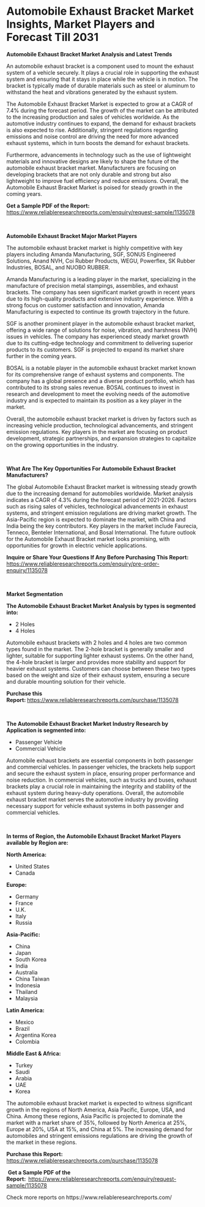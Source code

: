 <p><h1>Automobile Exhaust Bracket Market Insights, Market Players and Forecast Till 2031</h1></p><p><strong>Automobile Exhaust Bracket Market Analysis and Latest Trends</strong></p>
<p><p>An automobile exhaust bracket is a component used to mount the exhaust system of a vehicle securely. It plays a crucial role in supporting the exhaust system and ensuring that it stays in place while the vehicle is in motion. The bracket is typically made of durable materials such as steel or aluminum to withstand the heat and vibrations generated by the exhaust system.</p><p>The Automobile Exhaust Bracket Market is expected to grow at a CAGR of 7.4% during the forecast period. The growth of the market can be attributed to the increasing production and sales of vehicles worldwide. As the automotive industry continues to expand, the demand for exhaust brackets is also expected to rise. Additionally, stringent regulations regarding emissions and noise control are driving the need for more advanced exhaust systems, which in turn boosts the demand for exhaust brackets.</p><p>Furthermore, advancements in technology such as the use of lightweight materials and innovative designs are likely to shape the future of the automobile exhaust bracket market. Manufacturers are focusing on developing brackets that are not only durable and strong but also lightweight to improve fuel efficiency and reduce emissions. Overall, the Automobile Exhaust Bracket Market is poised for steady growth in the coming years.</p></p>
<p><strong>Get a Sample PDF of the Report:&nbsp;</strong> <a href="https://www.reliableresearchreports.com/enquiry/request-sample/1135078">https://www.reliableresearchreports.com/enquiry/request-sample/1135078</a></p>
<p>&nbsp;</p>
<p><strong>Automobile Exhaust Bracket Major Market Players</strong></p>
<p><p>The automobile exhaust bracket market is highly competitive with key players including Amanda Manufacturing, SGF, SONUS Engineered Solutions, Anand NVH, Coi Rubber Products, WEGU, Powerflex, SK Rubber Industries, BOSAL, and NUOBO RUBBER.</p><p>Amanda Manufacturing is a leading player in the market, specializing in the manufacture of precision metal stampings, assemblies, and exhaust brackets. The company has seen significant market growth in recent years due to its high-quality products and extensive industry experience. With a strong focus on customer satisfaction and innovation, Amanda Manufacturing is expected to continue its growth trajectory in the future.</p><p>SGF is another prominent player in the automobile exhaust bracket market, offering a wide range of solutions for noise, vibration, and harshness (NVH) issues in vehicles. The company has experienced steady market growth due to its cutting-edge technology and commitment to delivering superior products to its customers. SGF is projected to expand its market share further in the coming years.</p><p>BOSAL is a notable player in the automobile exhaust bracket market known for its comprehensive range of exhaust systems and components. The company has a global presence and a diverse product portfolio, which has contributed to its strong sales revenue. BOSAL continues to invest in research and development to meet the evolving needs of the automotive industry and is expected to maintain its position as a key player in the market.</p><p>Overall, the automobile exhaust bracket market is driven by factors such as increasing vehicle production, technological advancements, and stringent emission regulations. Key players in the market are focusing on product development, strategic partnerships, and expansion strategies to capitalize on the growing opportunities in the industry.</p></p>
<p>&nbsp;</p>
<p><strong>What Are The Key Opportunities For Automobile Exhaust Bracket Manufacturers?</strong></p>
<p><p>The global Automobile Exhaust Bracket market is witnessing steady growth due to the increasing demand for automobiles worldwide. Market analysis indicates a CAGR of 4.3% during the forecast period of 2021-2026. Factors such as rising sales of vehicles, technological advancements in exhaust systems, and stringent emission regulations are driving market growth. The Asia-Pacific region is expected to dominate the market, with China and India being the key contributors. Key players in the market include Faurecia, Tenneco, Benteler International, and Bosal International. The future outlook for the Automobile Exhaust Bracket market looks promising, with opportunities for growth in electric vehicle applications.</p></p>
<p><strong>Inquire or Share Your Questions If Any Before Purchasing This Report:</strong> <a href="https://www.reliableresearchreports.com/enquiry/pre-order-enquiry/1135078">https://www.reliableresearchreports.com/enquiry/pre-order-enquiry/1135078</a></p>
<p>&nbsp;</p>
<p><strong>Market Segmentation</strong></p>
<p><strong>The Automobile Exhaust Bracket Market Analysis by types is segmented into:</strong></p>
<p><ul><li>2 Holes</li><li>4 Holes</li></ul></p>
<p><p>Automobile exhaust brackets with 2 holes and 4 holes are two common types found in the market. The 2-hole bracket is generally smaller and lighter, suitable for supporting lighter exhaust systems. On the other hand, the 4-hole bracket is larger and provides more stability and support for heavier exhaust systems. Customers can choose between these two types based on the weight and size of their exhaust system, ensuring a secure and durable mounting solution for their vehicle.</p></p>
<p><strong>Purchase this Report:&nbsp;</strong><a href="https://www.reliableresearchreports.com/purchase/1135078">https://www.reliableresearchreports.com/purchase/1135078</a></p>
<p>&nbsp;</p>
<p><strong>The Automobile Exhaust Bracket Market Industry Research by Application is segmented into:</strong></p>
<p><ul><li>Passenger Vehicle</li><li>Commercial Vehicle</li></ul></p>
<p><p>Automobile exhaust brackets are essential components in both passenger and commercial vehicles. In passenger vehicles, the brackets help support and secure the exhaust system in place, ensuring proper performance and noise reduction. In commercial vehicles, such as trucks and buses, exhaust brackets play a crucial role in maintaining the integrity and stability of the exhaust system during heavy-duty operations. Overall, the automobile exhaust bracket market serves the automotive industry by providing necessary support for vehicle exhaust systems in both passenger and commercial vehicles.</p></p>
<p>&nbsp;</p>
<p><strong>In terms of Region, the Automobile Exhaust Bracket Market Players available by Region are:</strong></p>
<p>
    <p> <strong> North America: </strong>
        <ul>
            <li>United States</li>
            <li>Canada</li>
        </ul>
        </p> 
    <p> <strong> Europe: </strong>
        <ul>
            <li>Germany</li>
            <li>France</li>
            <li>U.K.</li>
            <li>Italy</li>
            <li>Russia</li>
        </ul>
        </p> 
    <p> <strong> Asia-Pacific: </strong>
        <ul>
            <li>China</li>
            <li>Japan</li>
            <li>South Korea</li>
            <li>India</li>
            <li>Australia</li>
            <li>China Taiwan</li>
            <li>Indonesia</li>
            <li>Thailand</li>
            <li>Malaysia</li>
        </ul>
        </p> 
    <p> <strong> Latin America: </strong>
        <ul>
            <li>Mexico</li>
            <li>Brazil</li>
            <li>Argentina Korea</li>
            <li>Colombia</li>
        </ul>
        </p> 
    <p> <strong> Middle East & Africa: </strong>
        <ul>
            <li>Turkey</li>
            <li>Saudi</li>
            <li>Arabia</li>
            <li>UAE</li>
            <li>Korea</li>
        </ul>
    </p>
    </p>
<p><p>The automobile exhaust bracket market is expected to witness significant growth in the regions of North America, Asia Pacific, Europe, USA, and China. Among these regions, Asia Pacific is projected to dominate the market with a market share of 35%, followed by North America at 25%, Europe at 20%, USA at 15%, and China at 5%. The increasing demand for automobiles and stringent emissions regulations are driving the growth of the market in these regions.</p></p>
<p><strong>Purchase this Report: </strong><a href="https://www.reliableresearchreports.com/purchase/1135078">https://www.reliableresearchreports.com/purchase/1135078</a></p>
<p>&nbsp;<strong>Get a Sample PDF of the Report:&nbsp;&nbsp;</strong><a href="https://www.reliableresearchreports.com/enquiry/request-sample/1135078">https://www.reliableresearchreports.com/enquiry/request-sample/1135078</a></p>
<p><strong></strong></p>
<p>Check more reports on https://www.reliableresearchreports.com/</p>